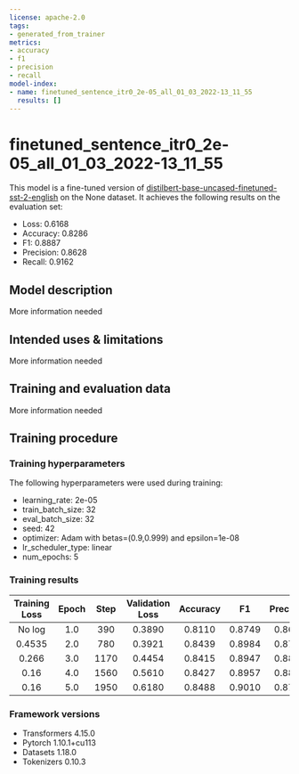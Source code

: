 ```yaml
---
license: apache-2.0
tags:
- generated_from_trainer
metrics:
- accuracy
- f1
- precision
- recall
model-index:
- name: finetuned_sentence_itr0_2e-05_all_01_03_2022-13_11_55
  results: []
---
```


<!-- This model card has been generated automatically according to the information the Trainer had access to. You
should probably proofread and complete it, then remove this comment. -->

# finetuned_sentence_itr0_2e-05_all_01_03_2022-13_11_55

This model is a fine-tuned version of [distilbert-base-uncased-finetuned-sst-2-english](https://huggingface.co/distilbert-base-uncased-finetuned-sst-2-english) on the None dataset.
It achieves the following results on the evaluation set:
- Loss: 0.6168
- Accuracy: 0.8286
- F1: 0.8887
- Precision: 0.8628
- Recall: 0.9162

## Model description

More information needed

## Intended uses & limitations

More information needed

## Training and evaluation data

More information needed

## Training procedure

### Training hyperparameters

The following hyperparameters were used during training:
- learning_rate: 2e-05
- train_batch_size: 32
- eval_batch_size: 32
- seed: 42
- optimizer: Adam with betas=(0.9,0.999) and epsilon=1e-08
- lr_scheduler_type: linear
- num_epochs: 5

### Training results

| Training Loss | Epoch | Step | Validation Loss | Accuracy | F1     | Precision | Recall |
|:-------------:|:-----:|:----:|:---------------:|:--------:|:------:|:---------:|:------:|
| No log        | 1.0   | 390  | 0.3890          | 0.8110   | 0.8749 | 0.8631    | 0.8871 |
| 0.4535        | 2.0   | 780  | 0.3921          | 0.8439   | 0.8984 | 0.8721    | 0.9264 |
| 0.266         | 3.0   | 1170 | 0.4454          | 0.8415   | 0.8947 | 0.8860    | 0.9034 |
| 0.16          | 4.0   | 1560 | 0.5610          | 0.8427   | 0.8957 | 0.8850    | 0.9067 |
| 0.16          | 5.0   | 1950 | 0.6180          | 0.8488   | 0.9010 | 0.8799    | 0.9231 |


### Framework versions

- Transformers 4.15.0
- Pytorch 1.10.1+cu113
- Datasets 1.18.0
- Tokenizers 0.10.3
